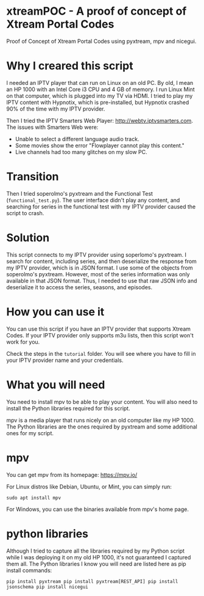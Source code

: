# xtreamPOC - A proof of concept of Xtream Portal Codes
Proof of Concept of Xtream Portal Codes using pyxtream, mpv and nicegui.

# Why I creared this script
I needed an IPTV player that can run on Linux on an old PC. By old, I mean an HP 1000 with an Intel Core i3 CPU and 4 GB of memory. I run Linux Mint on that computer, which is plugged into my TV via HDMI. I tried to play my IPTV content with Hypnotix, which is pre-installed, but Hypnotix crashed 90% of the time with my IPTV provider.

Then I tried the IPTV Smarters Web Player: http://webtv.iptvsmarters.com. The issues with Smarters Web were:

* Unable to select a different language audio track.
* Some movies show the error "Flowplayer cannot play this content."
* Live channels had too many glitches on my slow PC.

# Transition
Then I tried soperolmo's pyxtream and the Functional Test (<code>functional_test.py</code>). The user interface didn't play any content, and searching for series in the functional test with my IPTV provider caused the script to crash.

# Solution
This script connects to my IPTV provider using soperlomo's pyxtream. I search for content, including series, and then deserialize the response from my IPTV provider, which is in JSON format. I use some of the objects from soperolmo's pyxtream. However, most of the series information was only available in that JSON format. Thus, I needed to use that raw JSON info and deserialize it to access the series, seasons, and episodes.

# How you can use it
You can use this script if you have an IPTV provider that supports Xtream Codes. If your IPTV provider only supports m3u lists, then this script won't work for you.

Check the steps in the <code>tutorial</code> folder. You will see where you have to fill in your IPTV provider name and your credentials.

# What you will need
You need to install mpv to be able to play your content. You will also need to install the Python libraries required for this script.

mpv is a media player that runs nicely on an old computer like my HP 1000. The Python libraries are the ones required by pyxtream and some additional ones for my script.

# mpv
You can get mpv from its homepage: https://mpv.io/

For Linux distros like Debian, Ubuntu, or Mint, you can simply run:

<code>sudo apt install mpv</code>

For Windows, you can use the binaries available from mpv's home page.

# python libraries
Although I tried to capture all the libraries required by my Python script while I was deploying it on my old HP 1000, it's not guaranteed I captured them all. The Python libraries I know you will need are listed here as pip install commands:

<code>pip install pyxtream
pip install pyxtream[REST_API]
pip install jsonschema
pip install nicegui</code>
